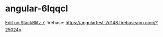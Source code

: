 # angular-6lqqcl

[Edit on StackBlitz ⚡️](https://stackblitz.com/edit/angular-6lqqcl)
firebase: https://angulartest-2d148.firebaseapp.com/?25024=
